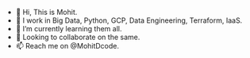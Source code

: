 - 👋 Hi, This is Mohit.
- 👀 I work in Big Data, Python, GCP, Data Engineering, Terraform, IaaS.
- 🌱 I’m currently learning them all.
- 💞️ Looking to collaborate on the same.
- 📫 Reach me on @MohitDcode.

<!---
MohitDcode/MohitDcode is a ✨ special ✨ repository because its `README.md` (this file) appears on your GitHub profile.
You can click the Preview link to take a look at your changes.
--->

